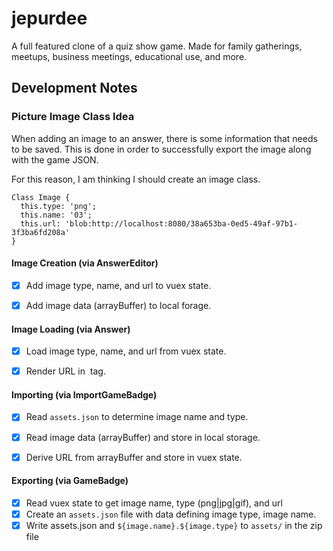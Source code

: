 # jepurdee

A full featured clone of a quiz show game. Made for family gatherings, meetups, business meetings, educational use, and more.


## Development Notes

### Picture Image Class Idea

When adding an image to an answer, there is some information that needs to be saved. This is done in order to successfully export the image along with the game JSON.

For this reason, I am thinking I should create an image class.

```
Class Image {
  this.type: 'png';
  this.name: '03';
  this.url: 'blob:http://localhost:8080/38a653ba-0ed5-49af-97b1-3f3ba6fd208a'
}
```

#### Image Creation (via AnswerEditor)

  * [x] Add image type, name, and url to vuex state.
  * [x] Add image data (arrayBuffer) to local forage.


#### Image Loading (via Answer)

  * [x] Load image type, name, and url from vuex state.
  * [x] Render URL in <image> tag.


#### Importing (via ImportGameBadge)

  * [x] Read `assets.json` to determine image name and type.
  * [x] Read image data (arrayBuffer) and store in local storage.
  * [x] Derive URL from arrayBuffer and store in vuex state.


#### Exporting (via GameBadge)

  * [x] Read vuex state to get image name, type (png|jpg|gif), and url
  * [x] Create an `assets.json` file with data defining image type, image name.
  * [x] Write assets.json and `${image.name}.${image.type}` to `assets/` in the zip file
